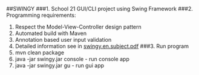 ##SWINGY
###1. School 21 GUI/CLI project using Swing Framework
###2. Programming requirements:
1) Respect the Model-View-Controller design pattern
2) Automated build with Maven
3) Annotation based user input validation
4) Detailed information see in [swingy.en.subject.pdf](files/swingy.en.subject.pdf)
###3. Run program
1) mvn clean package
2) java -jar swingy.jar console - run console app
3) java -jar swingy.jar gu - run gui app